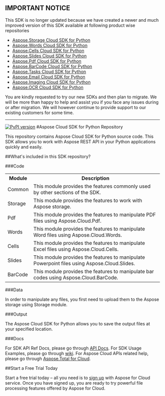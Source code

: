 ## IMPORTANT NOTICE
This SDK is no longer updated because we have created a newer and much improved version of this SDK available at following product wise repositories
* [Aspose.Storage Cloud SDK for Python](https://goo.gl/6nFx9Z)
* [Aspose.Words Cloud SDK for Python](https://goo.gl/atajmS)
* [Aspose.Cells Cloud SDK for Python](https://goo.gl/uyCBN8)
* [Aspose.Slides Cloud SDK for Python](https://goo.gl/SBZBjM)
* [Aspose.Pdf Cloud SDK for Python](https://goo.gl/AIG4aL)
* [Aspose.BarCode Cloud SDK for Python](https://goo.gl/EyF9ll)
* [Aspose.Tasks Cloud SDK for Python](https://goo.gl/u94fcg)
* [Aspose.Email Cloud SDK for Python](https://goo.gl/KdeIu3)
* [Aspose.Imaging Cloud SDK for Python](https://goo.gl/KzXTRA)
* [Aspose.OCR Cloud SDK for Python](https://goo.gl/1a66a3)

You are kindly requested to try our new SDKs and then plan to migrate. We will be more than happy to help and assist you if you face any issues during or after migration. We will however continue to provide support to our existing customers for some time.

---

[![PyPI version](https://badge.fury.io/py/asposecloud.svg)](http://badge.fury.io/py/asposecloud)
#Aspose Cloud SDK for Python Repository

This repository contains Aspose Cloud SDK for Python source code. This SDK allows you to work with Aspose REST API in your Python applications quickly and easily. 


##What's included in this SDK repository?

###Code

<table>
<tr>
<th>Module</th>
<th>Description</th>
</tr>

<tr>
<td>Common</td>
<td>This module provides the features commonly used by other sections of the SDK.</td>
</tr>

<tr>
<td>Storage</td>
<td>This module provides the features to work with Aspose storage.</td>
</tr>

<tr>
<td>Pdf</td>
<td>This module provides the features to manipulate PDF files using Aspose.Cloud.Pdf.</td>
</tr>

<tr>
<td>Words</td>
<td>This module provides the features to manipulate Word files using Aspose.Cloud.Words.</td>
</tr>

<tr>
<td>Cells</td>
<td>This module provides the features to manipulate Excel files using Aspose.Cloud.Cells.</td>
</tr>

<tr>
<td>Slides</td>
<td>This module provides the features to manipulate Powerpoint files using Aspose.Cloud.Slides.</td>
</tr>

<tr>
<td>BarCode</td>
<td>This module provides the features to manipulate bar codes using Aspose.Cloud.BarCode.</td>
</tr>


</table>



###Data

In order to manipulate any files, you first need to upload them to the Aspose storage using Storage module.

###Output

The Aspose Cloud SDK for Python allows you to save the output files at your specified location.

###Docs

For SDK API Ref Docs, please go through [API Docs](http://asposeforcloud.github.io/python-sdk-docs/).
For SDK Usage Examples, please go through [wiki](https://github.com/asposeforcloud/Aspose_Cloud_SDK_For_Python/wiki).
For Aspose Cloud APIs related help, please go through [Aspose.Total for Cloud](http://www.aspose.com/cloud/total-api.aspx).

##Start a Free Trial Today

Start a free trial today – all you need is to [sign up](https://cloud.aspose.com/SignUp) with Aspose for Cloud service. Once you have signed up, you are ready to try powerful file processing features offered by Aspose for Cloud.
